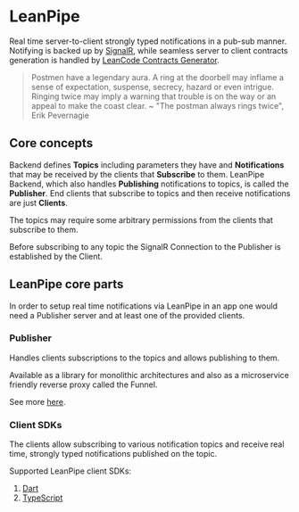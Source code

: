 # LeanPipe

Real time server-to-client strongly typed notifications in a pub-sub manner.
Notifying is backed up by [SignalR](https://dotnet.microsoft.com/en-us/apps/aspnet/signalr), while seamless server to client contracts generation is handled by [LeanCode Contracts Generator](https://github.com/leancodepl/contractsgenerator).

> Postmen have a legendary aura. A ring at the doorbell may inflame a sense of expectation, suspense, secrecy, hazard or even intrigue. Ringing twice may imply a warning that trouble is on the way or an appeal to make the coast clear. ~ "The postman always rings twice", Erik Pevernagie

## Core concepts

Backend defines **Topics** including parameters they have and **Notifications** that may be received by the clients that **Subscribe** to them.
LeanPipe Backend, which also handles **Publishing** notifications to topics, is called the **Publisher**.
End clients that subscribe to topics and then receive notifications are just **Clients**.

The topics may require some arbitrary permissions from the clients that subscribe to them.

Before subscribing to any topic the SignalR Connection to the Publisher is established by the Client.

## LeanPipe core parts

In order to setup real time notifications via LeanPipe in an app one would need a Publisher server and at least one of the provided clients.

### Publisher

Handles clients subscriptions to the topics and allows publishing to them.

Available as a library for monolithic architectures and also as a microservice friendly reverse proxy called the Funnel.

See more [here](publisher/README.md).

### Client SDKs

The clients allow subscribing to various notification topics and receive real time, strongly typed notifications published on the topic.

Supported LeanPipe client SDKs:

1. [Dart](dart/README.md)
2. [TypeScript](js-client/README.md)
